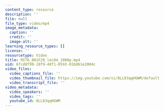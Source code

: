 ```yaml
---
content_type: resource
description: ''
file: null
file_type: video/mp4
image_metadata:
  caption: ''
  credit: ''
  image-alt: ''
learning_resource_types: []
license: ''
resourcetype: Video
title: MIT6_801F20_lec04_1080p.mp4
uid: 6fcd8f99-18f9-48f1-8593-01bd61e2004c
video_files:
  video_captions_file: ''
  video_thumbnail_file: https://img.youtube.com/vi/8LL83qqHGWM/default.jpg
  video_transcript_file: ''
video_metadata:
  video_speakers: ''
  video_tags: ''
  youtube_id: 8LL83qqHGWM
---
```

